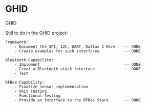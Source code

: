GHID
====

GHID


Still to do in the GHID project:
	
	Framework:
		- Document the SPI, I2C, UART, Dallas 1 Wire 	-- DONE
		- Create examples for such interfaces 			-- DONE
		
	Bluetooth Capability:
		- Implement										-- DONE
		- Creat a Bluetooth stack interface				-- DONE
		- Test
		
	RFBee Capability:
		- Finalize sensor implementation
		- Unit Testing
		- Functinnal testing
		- Provide an Interface to the RFBee Stack		-- DONE